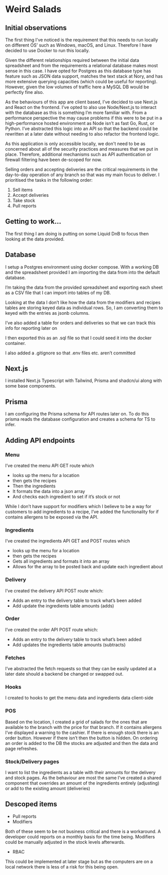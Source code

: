 # Weird Salads

## Initial observations

The first thing I've noticed is the requirement that this needs to run locally on different OS’ such as Windows, macOS, and Linux. Therefore I have decided to use Docker to run this locally.  

Given the different relationships required between the initial data spreadsheet and from the requirements a relational database makes most sense in this case.  I have opted for Postgres as this database type has feature such as JSON data support, matches the text stack at Nory, and has more extensive querying capacities (which could be useful for reporting). However, given the low volumes of traffic here a MySQL DB would be perfectly fine also.

As the behaviours of this app are client based, I’ve decided to use Next.js and React on the frontend.  I’ve opted to also use Node/Next.js to interact with the database as this is something I’m more familiar with.  From a performance perspective the may cause problems if this were to be put in a high-performance hosted environment as Node isn’t as fast Go, Rust, or Python.  I’ve abstracted this logic into an API so that the backend could be rewritten at a later date without needing to also refactor the frontend logic.

As this application is only accessible locally, we don't need to be as concerned about all of the security practices and measures that we put in place.  Therefore, additional mechanisms such as API authentication or firewall filtering have been de-scoped for now.

Selling orders and accepting deliveries are the critical requirements in the day-to-day operation of any branch so that was my main focus to deliver.  I prioritised the tasks in the following order: 

1. Sell items
2. Accept deliveries
3. Take stock
4. Pull reports

## Getting to work…

The first thing I am doing is putting on some Liquid DnB to focus then looking at the data provided.

## Database

I setup a Postgres environment using docker compose.  With a working DB and the spreadsheet provided I am importing the data from into the default database.  

I’m taking the data from the provided spreadsheet and exporting each sheet as a CSV file that I can import into tables of my DB. 

Looking at the data I don’t like how the data from the modifiers and recipes tables are storing keyed data as individual rows.  So, I am converting them to keyed with the entries as jsonb columns.

I’ve also added a table for orders and deliveries so that we can track this info for reporting later on

I then exported this as an .sql file so that I could seed it into the docker container.

I also added a .gitignore so that .env files etc. aren’t committed 

## Next.js

I installed Next.js Typescript with Tailwind, Prisma and shadcn/ui along with some base components.

## Prisma

I am configuring the Prisma schema for API routes later on.  To do this prisma reads the database configuration and creates a schema for TS to infer.

## Adding API endpoints

### Menu

I’ve created the menu API GET route which 
- looks up the menu for a location 
- then gets the recipes
- Then the ingredients 
- It formats the data into a json array 
- And checks each ingredient  to set if it’s stock or not

While I don’t have support for modifiers which I believe to be a way for customers to add ingredients to a recipe, I’ve added the functionality for if contains allergens to be exposed via the API.

### Ingredients

I’ve created the ingredients API GET and POST routes which
- looks up the menu for a location 
- then gets the recipes
- Gets all ingredients and formats it into an array
- Allows for the array to be posted back and update each ingredient about

### Delivery

I’ve created the delivery API POST route which:
- Adds an entry to the delivery table to track what’s been added
- Add update the ingredients table amounts (adds)

### Order

I’ve created the order API POST route which:
- Adds an entry to the delivery table to track what’s been added
- Add updates the ingredients table amounts (subtracts)

### Fetches

I’ve abstracted the fetch requests so that they can be easily updated at a later date should a backend be changed or swapped out.

### Hooks

I created to hooks to get the menu data and ingredients data client-side

### POS

Based on the location, I created a grid of salads for the ones that are available to the branch with the price for that branch.  If it contains allergens I’ve displayed a warning to the cashier.  If there is enough stock there is an order button.  However if there isn’t then the button is hidden.  On ordering an order is added to the DB the stocks are adjusted and then the data and page refreshes.

### Stock/Delivery pages

I want to list the ingredients as a table with their amounts for the delivery and stock pages. As the behaviour are most the same I’ve created a shared component that overrides an amount of the ingredients entirely (adjusting) or add to the existing amount (deliveries)

## Descoped items

* Pull reports
* Modifiers


Both of these seem to be not business critical and there is a workaround.  A developer could reports on a monthly basis for the time being.  Modifiers could be manually adjusted in the stock levels afterwards.

* RBAC

This could be implemented at later stage but as the computers are on a local network there is less of a risk for this being open.
